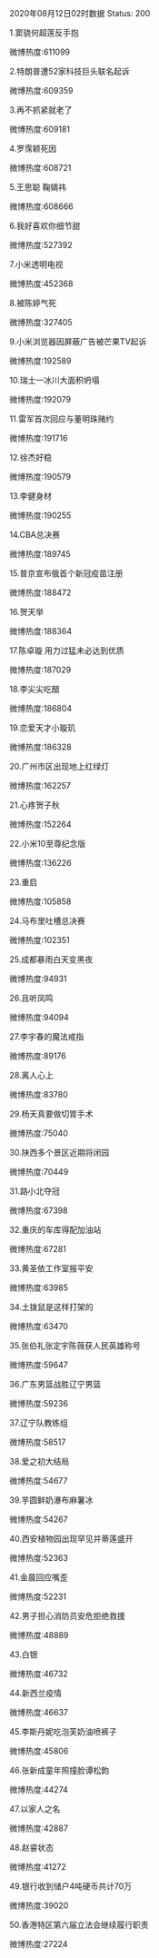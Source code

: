 2020年08月12日02时数据
Status: 200

1.窦骁何超莲反手抱

微博热度:611099

2.特朗普遭52家科技巨头联名起诉

微博热度:609359

3.再不抓紧就老了

微博热度:609181

4.罗霈颖死因

微博热度:608721

5.王思聪 鞠婧祎

微博热度:608666

6.我好喜欢你细节甜

微博热度:527392

7.小米透明电视

微博热度:452368

8.被陈婷气死

微博热度:327405

9.小米浏览器因屏蔽广告被芒果TV起诉

微博热度:192589

10.瑞士一冰川大面积坍塌

微博热度:192079

11.雷军首次回应与董明珠赌约

微博热度:191716

12.徐杰好稳

微博热度:190579

13.李健身材

微博热度:190255

14.CBA总决赛

微博热度:189745

15.普京宣布俄首个新冠疫苗注册

微博热度:188472

16.贺天举

微博热度:188364

17.陈卓璇 用力过猛未必达到优质

微博热度:187029

18.李尖尖吃醋

微博热度:186804

19.恋爱天才小璇玑

微博热度:186328

20.广州市区出现地上红绿灯

微博热度:162257

21.心疼贺子秋

微博热度:152264

22.小米10至尊纪念版

微博热度:136226

23.重启

微博热度:105858

24.马布里吐槽总决赛

微博热度:102351

25.成都暴雨白天变黑夜

微博热度:94931

26.且听凤鸣

微博热度:94094

27.李宇春的魔法戒指

微博热度:89176

28.离人心上

微博热度:83780

29.杨天真要做切胃手术

微博热度:75040

30.陕西多个景区近期将闭园

微博热度:70449

31.路小北夺冠

微博热度:67398

32.重庆的车库得配加油站

微博热度:67281

33.黄圣依工作室报平安

微博热度:63985

34.土拨鼠是这样打架的

微博热度:63470

35.张伯礼张定宇陈薇获人民英雄称号

微博热度:59647

36.广东男篮战胜辽宁男篮

微博热度:59236

37.辽宁队教练组

微博热度:58517

38.爱之初大结局

微博热度:54677

39.芋圆鲜奶瀑布麻薯冰

微博热度:54267

40.西安植物园出现罕见并蒂莲盛开

微博热度:52363

41.金晨回应嘴歪

微博热度:52231

42.男子担心消防员安危拒绝救援

微博热度:48889

43.白银

微博热度:46732

44.新西兰疫情

微博热度:46637

45.李斯丹妮吃泡芙奶油喷裤子

微博热度:45806

46.张新成童年照撞脸谭松韵

微博热度:44274

47.以家人之名

微博热度:42887

48.赵睿状态

微博热度:41272

49.银行收到储户4吨硬币共计70万

微博热度:39020

50.香港特区第六届立法会继续履行职责

微博热度:27224


